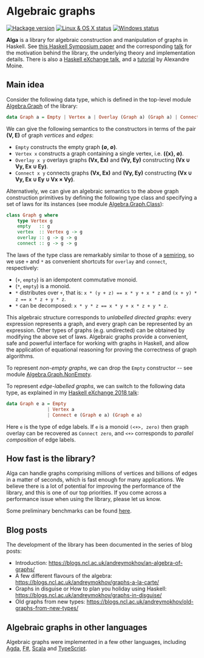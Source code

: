 # Algebraic graphs

[![Hackage version](https://img.shields.io/hackage/v/algebraic-graphs.svg?label=Hackage)](https://hackage.haskell.org/package/algebraic-graphs) [![Linux & OS X status](https://img.shields.io/travis/snowleopard/alga/master.svg?label=Linux%20%26%20OS%20X)](https://travis-ci.org/snowleopard/alga) [![Windows status](https://img.shields.io/appveyor/ci/snowleopard/alga/master.svg?label=Windows)](https://ci.appveyor.com/project/snowleopard/alga)

**Alga** is a library for algebraic construction and manipulation of graphs in Haskell. See
[this Haskell Symposium paper](https://github.com/snowleopard/alga-paper) and the
corresponding [talk](https://www.youtube.com/watch?v=EdQGLewU-8k) for the motivation
behind the library, the underlying theory and implementation details. There is also a
[Haskell eXchange talk](https://skillsmatter.com/skillscasts/10635-algebraic-graphs), 
and a [tutorial](https://nobrakal.github.io/alga-tutorial) by Alexandre Moine.

## Main idea

Consider the following data type, which is defined in the top-level module
[Algebra.Graph](http://hackage.haskell.org/package/algebraic-graphs/docs/Algebra-Graph.html)
of the library:

```haskell
data Graph a = Empty | Vertex a | Overlay (Graph a) (Graph a) | Connect (Graph a) (Graph a)
```

We can give the following semantics to the constructors in terms of the pair **(V, E)** of graph *vertices* and *edges*:

* `Empty` constructs the empty graph **(∅, ∅)**.
* `Vertex x` constructs a graph containing a single vertex, i.e. **({x}, ∅)**.
* `Overlay x y` overlays graphs **(Vx, Ex)** and **(Vy, Ey)** constructing **(Vx ∪ Vy, Ex ∪ Ey)**.
* `Connect x y` connects graphs **(Vx, Ex)** and **(Vy, Ey)** constructing **(Vx ∪ Vy, Ex ∪ Ey ∪ Vx × Vy)**.

Alternatively, we can give an algebraic semantics to the above graph construction primitives by defining the following
type class and specifying a set of laws for its instances (see module [Algebra.Graph.Class](http://hackage.haskell.org/package/algebraic-graphs/docs/Algebra-Graph-Class.html)):

```haskell
class Graph g where
    type Vertex g
    empty   :: g
    vertex  :: Vertex g -> g
    overlay :: g -> g -> g
    connect :: g -> g -> g
```

The laws of the type class are remarkably similar to those of a [semiring](https://en.wikipedia.org/wiki/Semiring),
so we use `+` and `*` as convenient shortcuts for `overlay` and `connect`, respectively:

* (`+`, `empty`) is an idempotent commutative monoid.
* (`*`, `empty`) is a monoid.
* `*` distributes over `+`, that is: `x * (y + z) == x * y + x * z` and `(x + y) * z == x * z + y * z`.
* `*` can be decomposed: `x * y * z == x * y + x * z + y * z`.

This algebraic structure corresponds to *unlabelled directed graphs*: every expression represents a graph, and every
graph can be represented by an expression. Other types of graphs (e.g. undirected) can be obtained by modifying the
above set of laws. Algebraic graphs provide a convenient, safe and powerful interface for working with graphs in Haskell,
and allow the application of equational reasoning for proving the correctness of graph algorithms.

To represent *non-empty graphs*, we can drop the `Empty` constructor -- see module
[Algebra.Graph.NonEmpty](http://hackage.haskell.org/package/algebraic-graphs/docs/Algebra-Graph-NonEmpty.html).

To represent *edge-labelled graphs*, we can switch to the following data type, as
explained in my [Haskell eXchange 2018 talk](https://skillsmatter.com/skillscasts/12361-labelled-algebraic-graphs):

```haskell
data Graph e a = Empty
               | Vertex a
               | Connect e (Graph e a) (Graph e a)
```

Here `e` is the type of edge labels. If `e` is a monoid `(<+>, zero)` then graph overlay can be recovered
as `Connect zero`, and `<+>` corresponds to *parallel composition* of edge labels.

## How fast is the library?

Alga can handle graphs comprising millions of vertices and billions of edges in a matter of seconds, which is fast
enough for many applications. We believe there is a lot of potential for improving the performance of the library, and
this is one of our top priorities. If you come across a performance issue when using the library, please let us know.

Some preliminary benchmarks can be found [here](https://github.com/haskell-perf/graphs).

## Blog posts

The development of the library has been documented in the series of blog posts:
* Introduction: https://blogs.ncl.ac.uk/andreymokhov/an-algebra-of-graphs/
* A few different flavours of the algebra: https://blogs.ncl.ac.uk/andreymokhov/graphs-a-la-carte/
* Graphs in disguise or How to plan you holiday using Haskell: https://blogs.ncl.ac.uk/andreymokhov/graphs-in-disguise/
* Old graphs from new types: https://blogs.ncl.ac.uk/andreymokhov/old-graphs-from-new-types/

## Algebraic graphs in other languages

Algebraic graphs were implemented in a few other languages, including
[Agda](http://github.com/algebraic-graphs/agda),
[F#](https://github.com/algebraic-graphs/fsharp),
[Scala](http://github.com/algebraic-graphs/scala) and
[TypeScript](https://github.com/algebraic-graphs/typescript).
